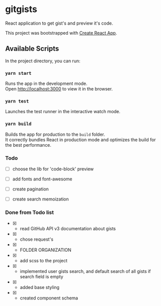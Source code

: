 # gitgists
React application to get gist's and preview it's code.

This project was bootstrapped with [Create React App](https://github.com/facebook/create-react-app).

## Available Scripts

In the project directory, you can run:

### `yarn start`

Runs the app in the development mode.<br />
Open [http://localhost:3000](http://localhost:3000) to view it in the browser.

### `yarn test`

Launches the test runner in the interactive watch mode.<br />

### `yarn build`

Builds the app for production to the `build` folder.<br />
It correctly bundles React in production mode and optimizes the build for the best performance.

### Todo
- [ ] choose the lib for 'code-block' preview
- [ ] add fonts and font-awesome
- [ ] create pagination
- [ ] create search memoization


### Done from Todo list
- [X] - read GitHub API v3 documentation about gists
- [X] - chose request's
- [X] - FOLDER ORGANIZATION
- [X] - add scss to the project
- [X] - implemented user gists search, and default search of all gists if search field is empty
- [X] - added base styling
- [X] - created component schema